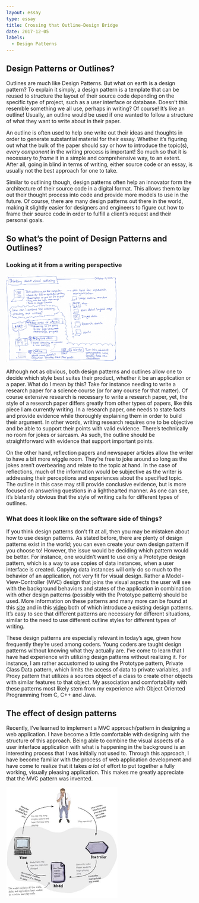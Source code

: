 ```yaml
---
layout: essay
type: essay
title: Crossing that Outline-Design Bridge
date: 2017-12-05
labels:
  - Design Patterns
---
```


## Design Patterns or Outlines?

Outlines are much like Design Patterns. But what on earth is a design pattern? To explain it simply, a design pattern is a template that can be reused to structure the layout of their source code depending on the specific type of project, such as a user interface or database. Doesn’t this resemble something we all use, perhaps in writing? Of course! It’s like an outline! Usually, an outline would be used if one wanted to follow a structure of what they want to write about in their paper. 

An outline is often used to help one write out their ideas and thoughts in order to generate substantial material for their essay. Whether it’s figuring out what the bulk of the paper should say or how to introduce the topic(s), *every component* in the writing process is important! So much so that it is necessary to *_frame_* it in a simple and comprehensive way, to an extent. After all, going in blind in terms of writing, either source code or an essay, is usually not the best approach for one to take.

Similar to outlining though, design patterns often help an innovator form the architecture of their source code in a digital format. This allows them to lay out their thought process into code and provide more models to use in the future. Of course, there are many design patterns out there in the world, making it slightly easier for designers and engineers to figure out how to frame their source code in order to fulfill a client’s request and their personal goals. 

## So what’s the point of Design Patterns and Outlines?

### Looking at it from a writing perspective 

<img class="ui medium left floated rounded image" width="300" src="../images/outlineprocess.jpg">

Although not as obvious, both design patterns and outlines allow one to decide which style best suites their product, whether it be an application or a paper. What do I mean by this? Take for instance needing to write a research paper for a science course (or for any course for that matter). Of course extensive research is necessary to write a research paper, yet, the style of a research paper differs greatly from other types of papers, like this piece I am currently writing. In a research paper, one needs to state facts and provide evidence while thoroughly explaining them in order to build their argument. In other words, writing research requires one to be objective and be able to support their points with valid evidence. There’s technically no room for jokes or sarcasm. As such, the outline should be straightforward with evidence that support important points. 

On the other hand, reflection papers and newspaper articles  allow the writer to have a bit more wiggle room. They’re free to joke around so long as the jokes aren’t overbearing and relate to the topic at hand. In the case of reflections, much of the information would be subjective as the writer is addressing their perceptions and experiences about the specified topic. The outline in this case may still provide conclusive evidence, but is more focused on answering questions in a lighthearted manner. As one can see, it’s blatantly obvious that the style of writing calls for different types of outlines.     

### What does it look like on the software side of things?

If you think design patterns don’t fit at all, then you may be mistaken about how to use design patterns. As stated before, there are plenty of design patterns exist in the world; you can even create your own design pattern if you choose to! However, the issue would be deciding which pattern would be better. For instance, one wouldn’t want to use only a Prototype design pattern, which is a way to use copies of data instances, when a user interface is created. Copying data instances will only do so much to the behavior of an application, not very fit for visual design. Rather a Model-View-Controller (MVC) design that joins the visual aspects the user will see with the background behaviors and states of the application in combination with other design patterns (possibly with the Prototype pattern) should be used. More information on these patterns and many more can be found at this [site](https://sourcemaking.com/design_patterns) and in this [video](https://www.youtube.com/watch?time_continue=982&v=Z2yjimK_MJU) both of which introduce a existing design patterns. It’s easy to see that different patterns are necessary for different situations, similar to the need to use different outline styles for different types of writing.  

These design patterns are especially relevant in today’s age, given how frequently they’re used among coders. Young coders are taught design patterns without knowing what they actually are. I’ve come to learn that I have had experience with utilizing design patterns without realizing it. For instance, I am rather accustomed to using the Prototype pattern, Private Class Data pattern, which limits the access of data to private variables, and Proxy pattern that utilizes a sources object of a class to create other objects with similar features to that object. My association and comfortability with these patterns most likely stem from my experience with Object Oriented Programming from C, C++ and Java. 

## The effect of design patterns 

Recently, I’ve learned to implement a MVC approach/pattern in designing a web application. I have become a little comfortable with designing with the structure of this approach. Being able to combine the visual aspects of a user interface application with what is happening in the background is an interesting process that I was initially not used to. Through this approach, I have become familiar with the process of web application development  and have come to realize that it takes *_a lot_* of effort to put together a fully working, visually pleasing application. This makes me greatly appreciate that the MVC pattern was invented.       

<img class="ui centered big rounded image" width="300" src="../images/mvc.jpg">

